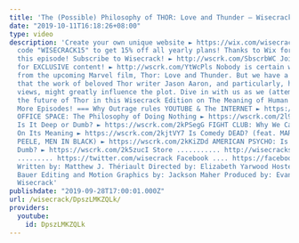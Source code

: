 ```yaml
---
title: 'The (Possible) Philosophy of THOR: Love and Thunder – Wisecrack Edition'
date: "2019-10-11T16:18:26+08:00"
type: video
description: 'Create your own unique website ► https://wix.com/wisecrack Use promo
  code "WISECRACK15" to get 15% off all yearly plans! Thanks to Wix for sponsoring
  this episode! Subscribe to Wisecrack! ► http://wscrk.com/SbscrbWC Join WisecrackPLUS
  for EXCLUSIVE content! ► http://wscrk.com/YtWcPls Nobody is certain what to expect
  from the upcoming Marvel film, Thor: Love and Thunder. But we have a sneaking suspicion
  that the work of beloved Thor writer Jason Aaron, and particularly, his theological
  views, might greatly influence the plot. Dive in with us as we (attempt to) predict
  the future of Thor in this Wisecrack Edition on The Meaning of Human Thor. === Watch
  More Episodes! === Why Outrage rules YOUTUBE & The INTERNET ► https://wscrk.com/2nkxTRm
  OFFICE SPACE: The Philosophy of Doing Nothing ► https://wscrk.com/2l9WebY ZOMBIELAND:
  Is It Deep or Dumb? ► https://wscrk.com/2kPSegG FIGHT CLUB: Why We Can''t Agree
  On Its Meaning ► https://wscrk.com/2kjtVY7 Is Comedy DEAD? (feat. MARVEL, JORDAN
  PEELE, MEN IN BLACK) ► https://wscrk.com/2kKiZDd AMERICAN PSYCHO: Is It Deep or
  Dumb? ► https://wscrk.com/2k5zucI Store ........... http://wisecrackstore.com Twitter
  ......... https://twitter.com/wisecrack Facebook .... https://facebook.com/wisecrackedu
  Written by: Matthew J. Thériault Directed by: Elizabeth Yarwood Hosted by: Jared
  Bauer Editing and Motion Graphics by: Jackson Maher Produced by: Evan Yee © 2019
  Wisecrack'
publishdate: "2019-09-28T17:00:01.000Z"
url: /wisecrack/DpszLMKZQLk/
providers:
  youtube:
    id: DpszLMKZQLk
---
```

